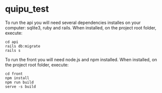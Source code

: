 # quipu_test
To run the api you will need several dependencies installes on your computer: sqlite3, ruby and rails. When installed, on the project root folder, execute:
```
cd api
rails db:migrate
rails s
```

To run the front you will need node.js and npm installed. When installed, on the project root folder, execute:
```
cd front
npm install
npm run build
serve -s build
```
